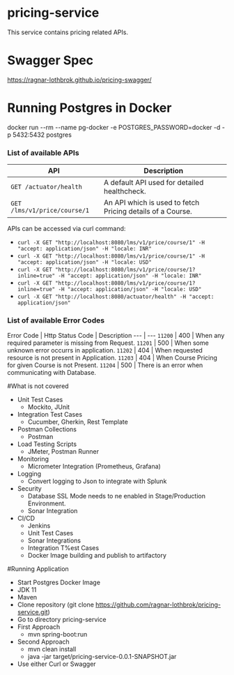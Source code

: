 # pricing-service
This service contains pricing related APIs.

# Swagger Spec
https://ragnar-lothbrok.github.io/pricing-swagger/

# Running Postgres in Docker
docker run --rm   --name pg-docker -e POSTGRES_PASSWORD=docker -d -p 5432:5432 postgres

### List of available APIs

API | Description
--- | ---
`GET /actuator/health` |  A default API used for detailed healthcheck.
`GET /lms/v1/price/course/1` | An API which is used to fetch Pricing details of a Course.


APIs can be accessed via curl command: 
- `curl -X GET "http://localhost:8080/lms/v1/price/course/1" -H "accept: application/json" -H "locale: INR"`
- `curl -X GET "http://localhost:8080/lms/v1/price/course/1" -H "accept: application/json" -H "locale: USD"`
- `curl -X GET "http://localhost:8080/lms/v1/price/course/1?inline=true" -H "accept: application/json" -H "locale: INR"`
- `curl -X GET "http://localhost:8080/lms/v1/price/course/1?inline=true" -H "accept: application/json" -H "locale: USD"`
- `curl -X GET "http://localhost:8080/actuator/health" -H "accept: application/json"`

### List of available Error Codes
Error Code | Http Status Code | Description
--- | ---
`11200` | 400 | When any required parameter is missing from Request.
`11201` | 500 | When some unknown error occurrs in application.
`11202` | 404 | When requested resource is not present in Application.
`11203` | 404 | When Course Pricing for given Course is not Present.
`11204` | 500 | There is an error when communicating with Database.


#What is not covered
- Unit Test Cases
    - Mockito, JUnit
- Integration Test Cases
    - Cucumber, Gherkin, Rest Template
- Postman Collections
    - Postman
- Load Testing Scripts
    - JMeter, Postman Runner
- Monitoring
    - Micrometer Integration (Prometheus, Grafana)
- Logging
    - Convert logging to Json to integrate with Splunk
- Security
    - Database SSL Mode needs to ne enabled in Stage/Production Environment.
    - Sonar Integration
- CI/CD
    - Jenkins
    - Unit Test Cases
    - Sonar Integrations
    - Integration T%est Cases
    - Docker Image building and publish to artifactory
    
#Running Application
- Start Postgres Docker Image
- JDK 11
- Maven
- Clone repository (git clone https://github.com/ragnar-lothbrok/pricing-service.git)
- Go to directory pricing-service
- First Approach
    - mvn spring-boot:run
- Second Approach
    - mvn clean install
    - java -jar target/pricing-service-0.0.1-SNAPSHOT.jar
- Use either Curl or Swagger     



    
